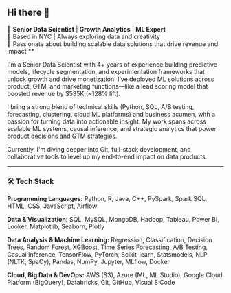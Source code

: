 ## Hi there 👋

<!--
**revatikharate/revatikharate** is a ✨ _special_ ✨ repository because its `README.md` (this file) appears on your GitHub profile.

Here are some ideas to get you started:

- 🔭 I’m currently working on ...
- 🌱 I’m currently learning ...
- 👯 I’m looking to collaborate on ...
- 🤔 I’m looking for help with ...
- 💬 Ask me about ...
- 📫 How to reach me: ...
- 😄 Pronouns: ...
- ⚡ Fun fact: ...
-->
💼 **Senior Data Scientist** | **Growth Analytics** | **ML Expert**  
📍 Based in NYC | Always exploring data and creativity  
🌟 Passionate about building scalable data solutions that drive revenue and impact ** 

I'm a Senior Data Scientist with 4+ years of experience building predictive models, lifecycle segmentation, and experimentation frameworks that unlock growth and drive monetization. I’ve deployed ML solutions across product, GTM, and marketing functions—like a lead scoring model that boosted revenue by $535K (~128% lift).

I bring a strong blend of technical skills (Python, SQL, A/B testing, forecasting, clustering, cloud ML platforms) and business acumen, with a passion for turning data into actionable insight. My work spans across scalable ML systems, causal inference, and strategic analytics that power product decisions and GTM strategies.

Currently, I'm diving deeper into Git, full-stack development, and collaborative tools to level up my end-to-end impact on data products.

---

### 🛠 Tech Stack
**Programming Languages:** Python, R, Java, C++, PySpark, Spark SQL, HTML, CSS, JavaScript, Airflow

**Data & Visualization:** SQL, MySQL, MongoDB, Hadoop, Tableau, Power BI, Looker, Matplotlib, Seaborn, Plotly

**Data Analysis & Machine Learning:** Regression, Classification, Decision Trees, Random Forest, XGBoost, Time Series Forecasting, A/B Testing, Casual Inference, TensorFlow, PyTorch, Scikit-learn, Statsmodels, NLP (NLTK, SpaCy), Pandas, NumPy, Jupyter, MLflow, Docker

**Cloud, Big Data & DevOps:** AWS (S3), Azure (ML, ML Studio), Google Cloud Platform (BigQuery), Databricks, Git, GitHub, Visual S Code
 



